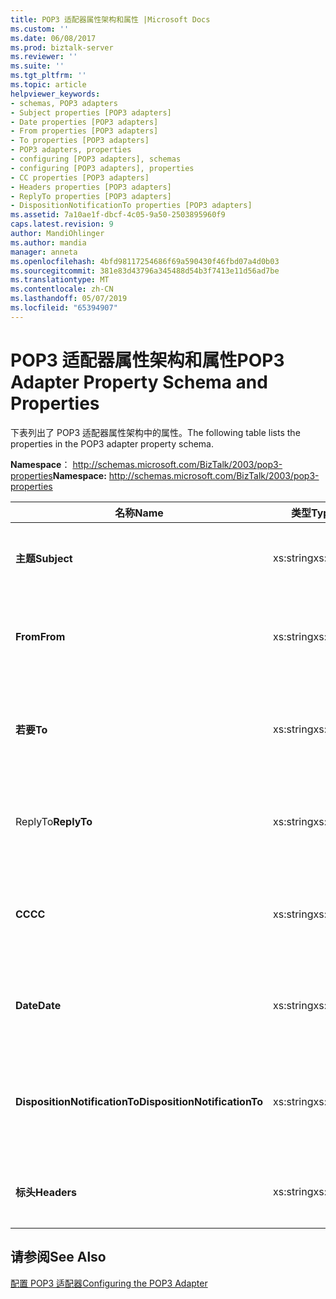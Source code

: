 ```yaml
---
title: POP3 适配器属性架构和属性 |Microsoft Docs
ms.custom: ''
ms.date: 06/08/2017
ms.prod: biztalk-server
ms.reviewer: ''
ms.suite: ''
ms.tgt_pltfrm: ''
ms.topic: article
helpviewer_keywords:
- schemas, POP3 adapters
- Subject properties [POP3 adapters]
- Date properties [POP3 adapters]
- From properties [POP3 adapters]
- To properties [POP3 adapters]
- POP3 adapters, properties
- configuring [POP3 adapters], schemas
- configuring [POP3 adapters], properties
- CC properties [POP3 adapters]
- Headers properties [POP3 adapters]
- ReplyTo properties [POP3 adapters]
- DispositionNotificationTo properties [POP3 adapters]
ms.assetid: 7a10ae1f-dbcf-4c05-9a50-2503895960f9
caps.latest.revision: 9
author: MandiOhlinger
ms.author: mandia
manager: anneta
ms.openlocfilehash: 4bfd98117254686f69a590430f46fbd07a4d0b03
ms.sourcegitcommit: 381e83d43796a345488d54b3f7413e11d56ad7be
ms.translationtype: MT
ms.contentlocale: zh-CN
ms.lasthandoff: 05/07/2019
ms.locfileid: "65394907"
---
```

# <a name="pop3-adapter-property-schema-and-properties"></a><span data-ttu-id="4cc89-102">POP3 适配器属性架构和属性</span><span class="sxs-lookup"><span data-stu-id="4cc89-102">POP3 Adapter Property Schema and Properties</span></span>
<span data-ttu-id="4cc89-103">下表列出了 POP3 适配器属性架构中的属性。</span><span class="sxs-lookup"><span data-stu-id="4cc89-103">The following table lists the properties in the POP3 adapter property schema.</span></span>  
  
 <span data-ttu-id="4cc89-104">**Namespace**： http://schemas.microsoft.com/BizTalk/2003/pop3-properties</span><span class="sxs-lookup"><span data-stu-id="4cc89-104">**Namespace:** http://schemas.microsoft.com/BizTalk/2003/pop3-properties</span></span>  
  
|<span data-ttu-id="4cc89-105">**名称**</span><span class="sxs-lookup"><span data-stu-id="4cc89-105">**Name**</span></span>|<span data-ttu-id="4cc89-106">**类型**</span><span class="sxs-lookup"><span data-stu-id="4cc89-106">**Type**</span></span>|<span data-ttu-id="4cc89-107">**说明**</span><span class="sxs-lookup"><span data-stu-id="4cc89-107">**Description**</span></span>|  
|--------------|--------------|---------------------|  
|<span data-ttu-id="4cc89-108">**主题**</span><span class="sxs-lookup"><span data-stu-id="4cc89-108">**Subject**</span></span>|<span data-ttu-id="4cc89-109">xs:string</span><span class="sxs-lookup"><span data-stu-id="4cc89-109">xs:string</span></span>|<span data-ttu-id="4cc89-110">指定上放置的内容**使用者**消息标头</span><span class="sxs-lookup"><span data-stu-id="4cc89-110">Specifies the content placed on the **Subject** header for the message</span></span>|  
|<span data-ttu-id="4cc89-111">**From**</span><span class="sxs-lookup"><span data-stu-id="4cc89-111">**From**</span></span>|<span data-ttu-id="4cc89-112">xs:string</span><span class="sxs-lookup"><span data-stu-id="4cc89-112">xs:string</span></span>|<span data-ttu-id="4cc89-113">指定上放置的电子邮件地址**从**电子邮件消息的标头字段。</span><span class="sxs-lookup"><span data-stu-id="4cc89-113">Specifies the e-mail address placed on the **From** header field of the e-mail message.</span></span>|  
|<span data-ttu-id="4cc89-114">**若要**</span><span class="sxs-lookup"><span data-stu-id="4cc89-114">**To**</span></span>|<span data-ttu-id="4cc89-115">xs:string</span><span class="sxs-lookup"><span data-stu-id="4cc89-115">xs:string</span></span>|<span data-ttu-id="4cc89-116">指定的电子邮件地址或地址上放置**到**电子邮件消息的标头字段。</span><span class="sxs-lookup"><span data-stu-id="4cc89-116">Specifies the e-mail address or addresses placed on the **To** header field of the e-mail message.</span></span>|  
|<span data-ttu-id="4cc89-117">ReplyTo</span><span class="sxs-lookup"><span data-stu-id="4cc89-117">**ReplyTo**</span></span>|<span data-ttu-id="4cc89-118">xs:string</span><span class="sxs-lookup"><span data-stu-id="4cc89-118">xs:string</span></span>|<span data-ttu-id="4cc89-119">指定上放置的电子邮件地址**ReplyTo**电子邮件消息的标头字段。</span><span class="sxs-lookup"><span data-stu-id="4cc89-119">Specifies the e-mail address placed on the **ReplyTo** header field of the e-mail message.</span></span>|  
|<span data-ttu-id="4cc89-120">**CC**</span><span class="sxs-lookup"><span data-stu-id="4cc89-120">**CC**</span></span>|<span data-ttu-id="4cc89-121">xs:string</span><span class="sxs-lookup"><span data-stu-id="4cc89-121">xs:string</span></span>|<span data-ttu-id="4cc89-122">指定的电子邮件地址或地址上放置**CC**电子邮件消息的标头字段。</span><span class="sxs-lookup"><span data-stu-id="4cc89-122">Specifies the e-mail address or addresses placed on the **CC** header field of the e-mail message.</span></span>|  
|<span data-ttu-id="4cc89-123">**Date**</span><span class="sxs-lookup"><span data-stu-id="4cc89-123">**Date**</span></span>|<span data-ttu-id="4cc89-124">xs:string</span><span class="sxs-lookup"><span data-stu-id="4cc89-124">xs:string</span></span>|<span data-ttu-id="4cc89-125">指定上放置的内容**日期**电子邮件消息的标头字段。</span><span class="sxs-lookup"><span data-stu-id="4cc89-125">Specifies the content placed on the **Date** header field of the e-mail message.</span></span>|  
|<span data-ttu-id="4cc89-126">**DispositionNotificationTo**</span><span class="sxs-lookup"><span data-stu-id="4cc89-126">**DispositionNotificationTo**</span></span>|<span data-ttu-id="4cc89-127">xs:string</span><span class="sxs-lookup"><span data-stu-id="4cc89-127">xs:string</span></span>|<span data-ttu-id="4cc89-128">指定上放置的内容**DispositionNotificationTo**电子邮件消息的标头字段。</span><span class="sxs-lookup"><span data-stu-id="4cc89-128">Specifies the content placed on the **DispositionNotificationTo** header field of the e-mail message.</span></span>|  
|<span data-ttu-id="4cc89-129">**标头**</span><span class="sxs-lookup"><span data-stu-id="4cc89-129">**Headers**</span></span>|<span data-ttu-id="4cc89-130">xs:string</span><span class="sxs-lookup"><span data-stu-id="4cc89-130">xs:string</span></span>|<span data-ttu-id="4cc89-131">指定的所有电子邮件消息的标头字段的内容。</span><span class="sxs-lookup"><span data-stu-id="4cc89-131">Specifies the content of all of the header fields of the e-mail message.</span></span>|  
  
## <a name="see-also"></a><span data-ttu-id="4cc89-132">请参阅</span><span class="sxs-lookup"><span data-stu-id="4cc89-132">See Also</span></span>  
 [<span data-ttu-id="4cc89-133">配置 POP3 适配器</span><span class="sxs-lookup"><span data-stu-id="4cc89-133">Configuring the POP3 Adapter</span></span>](../core/configuring-the-pop3-adapter.md)